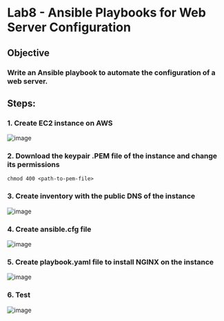 # Lab8 -  Ansible Playbooks for Web Server Configuration

## Objective

###  Write an Ansible playbook to automate the configuration of a web server.

## Steps:

### 1. Create EC2 instance on AWS
![image](https://github.com/user-attachments/assets/9c14f63e-3624-40b1-aaec-d02414af3967)

### 2. Download the keypair .PEM file of the instance and change its permissions 
```
chmod 400 <path-to-pem-file>
```
### 3. Create inventory with the public DNS of the instance
![image](https://github.com/user-attachments/assets/fa269e87-073e-4347-a493-93824380f15b)

### 4. Create ansible.cfg file
![image](https://github.com/user-attachments/assets/9bc62b6c-dbb2-43cf-b63d-e10a3750094a)

### 5. Create playbook.yaml file to install NGINX on the instance
![image](https://github.com/user-attachments/assets/86f87705-b9a0-4ba8-ad5e-78c23479b658)

### 6. Test 
![image](https://github.com/user-attachments/assets/428d5ad6-ba5f-4f8c-932a-4252c9fb80b8)

